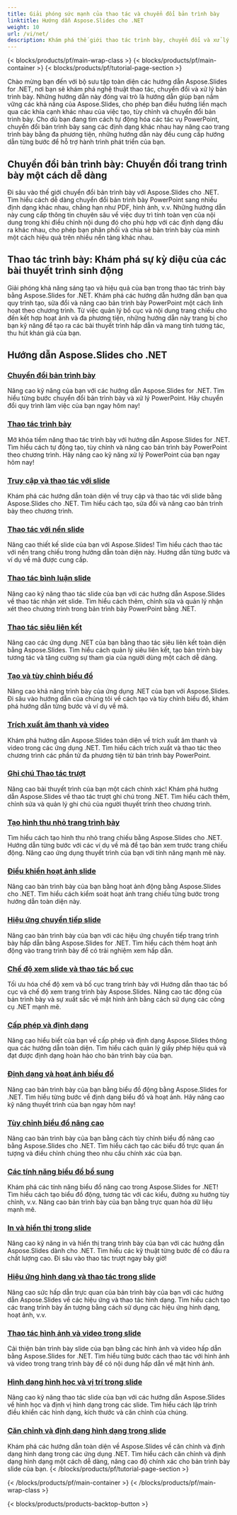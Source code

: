 ```yaml
---
title: Giải phóng sức mạnh của thao tác và chuyển đổi bản trình bày
linktitle: Hướng dẫn Aspose.Slides cho .NET
weight: 10
url: /vi/net/
description: Khám phá thế giới thao tác trình bày, chuyển đổi và xử lý PowerPoint với hướng dẫn Aspose.Slides for .NET. Tìm hiểu cách tạo, chuyển đổi và nâng cao bản trình bày để có kết quả ấn tượng.
---
```


{< blocks/products/pf/main-wrap-class >}
{< blocks/products/pf/main-container >}
{< blocks/products/pf/tutorial-page-section >}

Chào mừng bạn đến với bộ sưu tập toàn diện các hướng dẫn Aspose.Slides for .NET, nơi bạn sẽ khám phá nghệ thuật thao tác, chuyển đổi và xử lý bản trình bày. Những hướng dẫn này đóng vai trò là hướng dẫn giúp bạn nắm vững các khả năng của Aspose.Slides, cho phép bạn điều hướng liền mạch qua các khía cạnh khác nhau của việc tạo, tùy chỉnh và chuyển đổi bản trình bày. Cho dù bạn đang tìm cách tự động hóa các tác vụ PowerPoint, chuyển đổi bản trình bày sang các định dạng khác nhau hay nâng cao trang trình bày bằng đa phương tiện, những hướng dẫn này đều cung cấp hướng dẫn từng bước để hỗ trợ hành trình phát triển của bạn.

## Chuyển đổi bản trình bày: Chuyển đổi trang trình bày một cách dễ dàng
Đi sâu vào thế giới chuyển đổi bản trình bày với Aspose.Slides cho .NET. Tìm hiểu cách dễ dàng chuyển đổi bản trình bày PowerPoint sang nhiều định dạng khác nhau, chẳng hạn như PDF, hình ảnh, v.v. Những hướng dẫn này cung cấp thông tin chuyên sâu về việc duy trì tính toàn vẹn của nội dung trong khi điều chỉnh nội dung đó cho phù hợp với các định dạng đầu ra khác nhau, cho phép bạn phân phối và chia sẻ bản trình bày của mình một cách hiệu quả trên nhiều nền tảng khác nhau.

## Thao tác trình bày: Khám phá sự kỳ diệu của các bài thuyết trình sinh động
Giải phóng khả năng sáng tạo và hiệu quả của bạn trong thao tác trình bày bằng Aspose.Slides for .NET. Khám phá các hướng dẫn hướng dẫn bạn qua quy trình tạo, sửa đổi và nâng cao bản trình bày PowerPoint một cách linh hoạt theo chương trình. Từ việc quản lý bố cục và nội dung trang chiếu cho đến kết hợp hoạt ảnh và đa phương tiện, những hướng dẫn này trang bị cho bạn kỹ năng để tạo ra các bài thuyết trình hấp dẫn và mang tính tương tác, thu hút khán giả của bạn.

## Hướng dẫn Aspose.Slides cho .NET
### [Chuyển đổi bản trình bày](./presentation-conversion/)
Nâng cao kỹ năng của bạn với các hướng dẫn Aspose.Slides for .NET. Tìm hiểu từng bước chuyển đổi bản trình bày và xử lý PowerPoint. Hãy chuyển đổi quy trình làm việc của bạn ngay hôm nay!
### [Thao tác trình bày](./presentation-manipulation/)
Mở khóa tiềm năng thao tác trình bày với hướng dẫn Aspose.Slides for .NET. Tìm hiểu cách tự động tạo, tùy chỉnh và nâng cao bản trình bày PowerPoint theo chương trình. Hãy nâng cao kỹ năng xử lý PowerPoint của bạn ngay hôm nay!
### [Truy cập và thao tác với slide](./slide-access-and-manipulation/)
Khám phá các hướng dẫn toàn diện về truy cập và thao tác với slide bằng Aspose.Slides cho .NET. Tìm hiểu cách tạo, sửa đổi và nâng cao bản trình bày theo chương trình. 
### [Thao tác với nền slide](./slide-background-manipulation/)
Nâng cao thiết kế slide của bạn với Aspose.Slides! Tìm hiểu cách thao tác với nền trang chiếu trong hướng dẫn toàn diện này. Hướng dẫn từng bước và ví dụ về mã được cung cấp.
### [Thao tác bình luận slide](./slide-comments-manipulation/)
Nâng cao kỹ năng thao tác slide của bạn với các hướng dẫn Aspose.Slides về thao tác nhận xét slide. Tìm hiểu cách thêm, chỉnh sửa và quản lý nhận xét theo chương trình trong bản trình bày PowerPoint bằng .NET.
### [Thao tác siêu liên kết](./hyperlink-manipulation/)
Nâng cao các ứng dụng .NET của bạn bằng thao tác siêu liên kết toàn diện bằng Aspose.Slides. Tìm hiểu cách quản lý siêu liên kết, tạo bản trình bày tương tác và tăng cường sự tham gia của người dùng một cách dễ dàng.
### [Tạo và tùy chỉnh biểu đồ](./chart-creation-and-customization/)
Nâng cao khả năng trình bày của ứng dụng .NET của bạn với Aspose.Slides. Đi sâu vào hướng dẫn của chúng tôi về cách tạo và tùy chỉnh biểu đồ, khám phá hướng dẫn từng bước và ví dụ về mã.
### [Trích xuất âm thanh và video](./audio-and-video-extraction/)
Khám phá hướng dẫn Aspose.Slides toàn diện về trích xuất âm thanh và video trong các ứng dụng .NET. Tìm hiểu cách trích xuất và thao tác theo chương trình các phần tử đa phương tiện từ bản trình bày PowerPoint.
### [Ghi chú Thao tác trượt](./notes-slide-manipulation/)
Nâng cao bài thuyết trình của bạn một cách chính xác! Khám phá hướng dẫn Aspose.Slides về thao tác trượt ghi chú trong .NET. Tìm hiểu cách thêm, chỉnh sửa và quản lý ghi chú của người thuyết trình theo chương trình.
### [Tạo hình thu nhỏ trang trình bày](./slide-thumbnail-generation/)
Tìm hiểu cách tạo hình thu nhỏ trang chiếu bằng Aspose.Slides cho .NET. Hướng dẫn từng bước với các ví dụ về mã để tạo bản xem trước trang chiếu động. Nâng cao ứng dụng thuyết trình của bạn với tính năng mạnh mẽ này.
### [Điều khiển hoạt ảnh slide](./slide-animation-control/)
Nâng cao bản trình bày của bạn bằng hoạt ảnh động bằng Aspose.Slides cho .NET. Tìm hiểu cách kiểm soát hoạt ảnh trang chiếu từng bước trong hướng dẫn toàn diện này.
### [Hiệu ứng chuyển tiếp slide](./slide-transition-effects/)
Nâng cao bản trình bày của bạn với các hiệu ứng chuyển tiếp trang trình bày hấp dẫn bằng Aspose.Slides for .NET. Tìm hiểu cách thêm hoạt ảnh động vào trang trình bày để có trải nghiệm xem hấp dẫn.
### [Chế độ xem slide và thao tác bố cục](./slide-view-and-layout-manipulation/)
Tối ưu hóa chế độ xem và bố cục trang trình bày với Hướng dẫn thao tác bố cục và chế độ xem trang trình bày Aspose.Slides. Nâng cao tác động của bản trình bày và sự xuất sắc về mặt hình ảnh bằng cách sử dụng các công cụ .NET mạnh mẽ.
### [Cấp phép và định dạng](./licensing-and-formatting/)
Nâng cao hiểu biết của bạn về cấp phép và định dạng Aspose.Slides thông qua các hướng dẫn toàn diện. Tìm hiểu cách quản lý giấy phép hiệu quả và đạt được định dạng hoàn hảo cho bản trình bày của bạn.
### [Định dạng và hoạt ảnh biểu đồ](./chart-formatting-and-animation/)
Nâng cao bản trình bày của bạn bằng biểu đồ động bằng Aspose.Slides for .NET. Tìm hiểu từng bước về định dạng biểu đồ và hoạt ảnh. Hãy nâng cao kỹ năng thuyết trình của bạn ngay hôm nay!
### [Tùy chỉnh biểu đồ nâng cao](./advanced-chart-customization/)
Nâng cao bản trình bày của bạn bằng cách tùy chỉnh biểu đồ nâng cao bằng Aspose.Slides cho .NET. Tìm hiểu cách tạo các biểu đồ trực quan ấn tượng và điều chỉnh chúng theo nhu cầu chính xác của bạn.
### [Các tính năng biểu đồ bổ sung](./additional-chart-features/)
Khám phá các tính năng biểu đồ nâng cao trong Aspose.Slides for .NET! Tìm hiểu cách tạo biểu đồ động, tương tác với các kiểu, đường xu hướng tùy chỉnh, v.v. Nâng cao bản trình bày của bạn bằng trực quan hóa dữ liệu mạnh mẽ.
### [In và hiển thị trong slide](./printing-and-rendering-in-slides/)
Nâng cao kỹ năng in và hiển thị trang trình bày của bạn với các hướng dẫn Aspose.Slides dành cho .NET. Tìm hiểu các kỹ thuật từng bước để có đầu ra chất lượng cao. Đi sâu vào thao tác trượt ngay bây giờ!
### [Hiệu ứng hình dạng và thao tác trong slide](./shape-effects-and-manipulation-in-slides/)
Nâng cao sức hấp dẫn trực quan của bản trình bày của bạn với các hướng dẫn Aspose.Slides về các hiệu ứng và thao tác hình dạng. Tìm hiểu cách tạo các trang trình bày ấn tượng bằng cách sử dụng các hiệu ứng hình dạng, hoạt ảnh, v.v.
### [Thao tác hình ảnh và video trong slide](./image-and-video-manipulation-in-slides/)
Cải thiện bản trình bày slide của bạn bằng các hình ảnh và video hấp dẫn bằng Aspose.Slides for .NET. Tìm hiểu từng bước cách thao tác với hình ảnh và video trong trang trình bày để có nội dung hấp dẫn về mặt hình ảnh.
### [Hình dạng hình học và vị trí trong slide](./shape-geometry-and-positioning-in-slides/)
Nâng cao kỹ năng thao tác slide của bạn với các hướng dẫn Aspose.Slides về hình học và định vị hình dạng trong các slide. Tìm hiểu cách lập trình điều khiển các hình dạng, kích thước và căn chỉnh của chúng.
### [Căn chỉnh và định dạng hình dạng trong slide](./shape-alignment-and-formatting-in-slides/)
Khám phá các hướng dẫn toàn diện về Aspose.Slides về căn chỉnh và định dạng hình dạng trong các ứng dụng .NET. Tìm hiểu cách căn chỉnh và định dạng hình dạng một cách dễ dàng, nâng cao độ chính xác cho bản trình bày slide của bạn. 
{< /blocks/products/pf/tutorial-page-section >}

{< /blocks/products/pf/main-container >}
{< /blocks/products/pf/main-wrap-class >}

{< blocks/products/products-backtop-button >}
